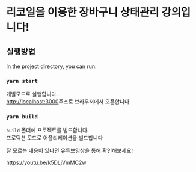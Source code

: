 # 리코일을 이용한 장바구니 상태관리 강의입니다!

## 실행방법

In the project directory, you can run:

### `yarn start`

개발모드로 실행합니다.\
[http://localhost:3000](http://localhost:3000)주소로 브라우저에서 오픈합니다

### `yarn build`

`build` 폴더에 프로젝트를 빌드합니다.\
프로덕션 모드로 어플리케이션을 빌드합니다


잘 모르는 내용이 있다면 유튜브영상을 통해 확인해보세요!

https://youtu.be/k5DLjVmMC2w
